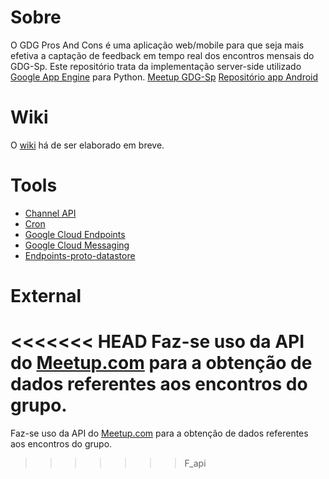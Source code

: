 Sobre
==========
O GDG Pros And Cons é uma aplicação web/mobile para que seja mais efetiva a captação de feedback em tempo real dos encontros mensais do GDG-Sp.
Este repositório trata da implementação server-side utilizado [Google App Engine](https://developers.google.com/appengine/) para Python.
[Meetup GDG-Sp](http://www.meetup.com/GDG-SP/)
[Repositório app Android](https://github.com/cirocosta/gdg-pros-and-cons-android)


Wiki
===========
O [wiki](http://cirocosta.github.io/gdg-pros-and-cons-gae) há de ser elaborado em breve.


Tools
===========
- [Channel API](https://developers.google.com/appengine/docs/python/channel/)
- [Cron](https://developers.google.com/appengine/docs/python/config/cron)
- [Google Cloud Endpoints](https://developers.google.com/appengine/docs/python/endpoints/)
- [Google Cloud Messaging](http://developer.android.com/google/gcm/server.html)
- [Endpoints-proto-datastore](https://github.com/GoogleCloudPlatform/endpoints-proto-datastore)


External
============
<<<<<<< HEAD
Faz-se uso da API do [Meetup.com](www.meetup.com) para a obtenção de dados referentes aos encontros do grupo.
=======
Faz-se uso da API do [Meetup.com](www.meetup.com) para a obtenção de dados referentes aos encontros do grupo.
>>>>>>> F_api
